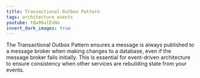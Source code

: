 ```yaml
---
title: Transactional Outbox Pattern
tags: architecture events
youtube: tQw99alEVHo
invert_dark_images: true
---
```


The Transactional Outbox Pattern ensures a message is always published to a message broker when making changes to a database, even if the message broker fails initially. This is essential for event-driven architecture to ensure consistency when other services are rebuilding state from your events.
